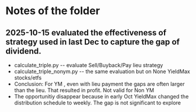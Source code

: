 # Notes of the folder
## 2025-10-15 evaluated the effectiveness of strategy used in last Dec to capture the gap of dividend. 
 * calculate_triple.py -- evaluate Sell/Buyback/Pay lieu strategy
 * calculate_triple_nonym.py -- the same evaluation but on None YieldMax stocks/etfs
 * Conclusion: For YM , even with lieu payment the gaps are often larger than the lieu. That resulted in profit. Not valid for Non YM
 * The opportunitiy disappear because in early Oct YieldMax changed the distribution schedule to weekly. The gap is not significant to explore